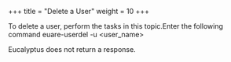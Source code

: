 +++
title = "Delete a User"
weight = 10
+++

To delete a user, perform the tasks in this topic.Enter the following command 
    euare-userdel -u <user_name>

Eucalyptus does not return a response. 